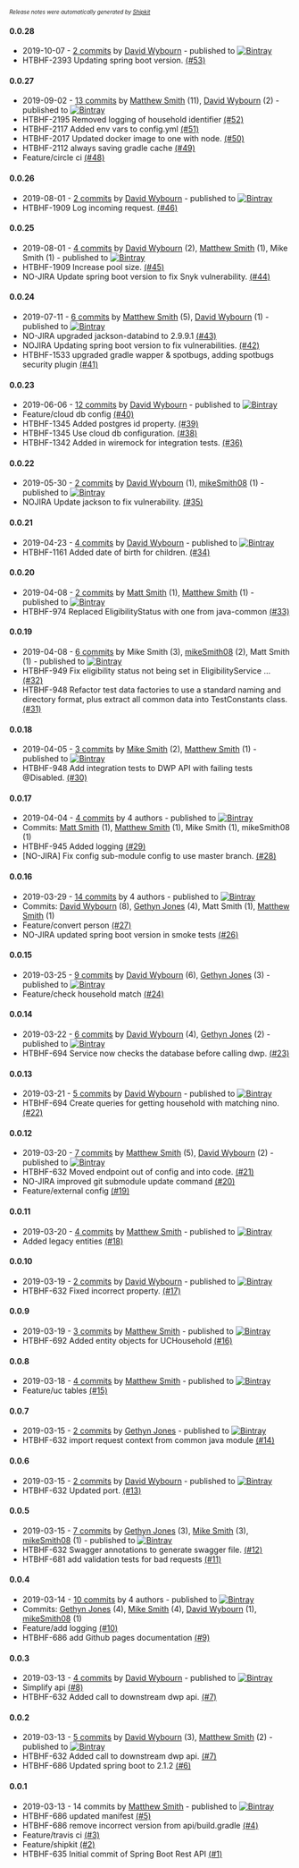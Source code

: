 <sup><sup>*Release notes were automatically generated by [Shipkit](http://shipkit.org/)*</sup></sup>

#### 0.0.28
 - 2019-10-07 - [2 commits](https://github.com/DepartmentOfHealth-htbhf/htbhf-dwp-api/compare/v0.0.27...v0.0.28) by [David Wybourn](https://github.com/dwybourn) - published to [![Bintray](https://img.shields.io/badge/Bintray-0.0.28-green.svg)](https://bintray.com/departmentofhealth-htbhf/maven/htbhf-dwp-api/0.0.28)
 - HTBHF-2393 Updating spring boot version. [(#53)](https://github.com/DepartmentOfHealth-htbhf/htbhf-dwp-api/pull/53)

#### 0.0.27
 - 2019-09-02 - [13 commits](https://github.com/DepartmentOfHealth-htbhf/htbhf-dwp-api/compare/v0.0.26...v0.0.27) by [Matthew Smith](https://github.com/YetAnotherMatt) (11), [David Wybourn](https://github.com/dwybourn) (2) - published to [![Bintray](https://img.shields.io/badge/Bintray-0.0.27-green.svg)](https://bintray.com/departmentofhealth-htbhf/maven/htbhf-dwp-api/0.0.27)
 - HTBHF-2195 Removed logging of household identifier [(#52)](https://github.com/DepartmentOfHealth-htbhf/htbhf-dwp-api/pull/52)
 - HTBHF-2117 Added env vars to config.yml [(#51)](https://github.com/DepartmentOfHealth-htbhf/htbhf-dwp-api/pull/51)
 - HTBHF-2017 Updated docker image to one with node. [(#50)](https://github.com/DepartmentOfHealth-htbhf/htbhf-dwp-api/pull/50)
 - HTBHF-2112 always saving gradle cache [(#49)](https://github.com/DepartmentOfHealth-htbhf/htbhf-dwp-api/pull/49)
 - Feature/circle ci [(#48)](https://github.com/DepartmentOfHealth-htbhf/htbhf-dwp-api/pull/48)

#### 0.0.26
 - 2019-08-01 - [2 commits](https://github.com/DepartmentOfHealth-htbhf/htbhf-dwp-api/compare/v0.0.25...v0.0.26) by [David Wybourn](https://github.com/dwybourn) - published to [![Bintray](https://img.shields.io/badge/Bintray-0.0.26-green.svg)](https://bintray.com/departmentofhealth-htbhf/maven/htbhf-dwp-api/0.0.26)
 - HTBHF-1909 Log incoming request. [(#46)](https://github.com/DepartmentOfHealth-htbhf/htbhf-dwp-api/pull/46)

#### 0.0.25
 - 2019-08-01 - [4 commits](https://github.com/DepartmentOfHealth-htbhf/htbhf-dwp-api/compare/v0.0.24...v0.0.25) by [David Wybourn](https://github.com/dwybourn) (2), [Matthew Smith](https://github.com/YetAnotherMatt) (1), Mike Smith (1) - published to [![Bintray](https://img.shields.io/badge/Bintray-0.0.25-green.svg)](https://bintray.com/departmentofhealth-htbhf/maven/htbhf-dwp-api/0.0.25)
 - HTBHF-1909 Increase pool size. [(#45)](https://github.com/DepartmentOfHealth-htbhf/htbhf-dwp-api/pull/45)
 - NO-JIRA Update spring boot version to fix Snyk vulnerability. [(#44)](https://github.com/DepartmentOfHealth-htbhf/htbhf-dwp-api/pull/44)

#### 0.0.24
 - 2019-07-11 - [6 commits](https://github.com/DepartmentOfHealth-htbhf/htbhf-dwp-api/compare/v0.0.23...v0.0.24) by [Matthew Smith](https://github.com/YetAnotherMatt) (5), [David Wybourn](https://github.com/dwybourn) (1) - published to [![Bintray](https://img.shields.io/badge/Bintray-0.0.24-green.svg)](https://bintray.com/departmentofhealth-htbhf/maven/htbhf-dwp-api/0.0.24)
 - NO-JIRA upgraded jackson-databind to 2.9.9.1 [(#43)](https://github.com/DepartmentOfHealth-htbhf/htbhf-dwp-api/pull/43)
 - NOJIRA Updating spring boot version to fix vulnerabilities. [(#42)](https://github.com/DepartmentOfHealth-htbhf/htbhf-dwp-api/pull/42)
 - HTBHF-1533 upgraded gradle wapper & spotbugs, adding spotbugs security plugin [(#41)](https://github.com/DepartmentOfHealth-htbhf/htbhf-dwp-api/pull/41)

#### 0.0.23
 - 2019-06-06 - [12 commits](https://github.com/DepartmentOfHealth-htbhf/htbhf-dwp-api/compare/v0.0.22...v0.0.23) by [David Wybourn](https://github.com/dwybourn) - published to [![Bintray](https://img.shields.io/badge/Bintray-0.0.23-green.svg)](https://bintray.com/departmentofhealth-htbhf/maven/htbhf-dwp-api/0.0.23)
 - Feature/cloud db config [(#40)](https://github.com/DepartmentOfHealth-htbhf/htbhf-dwp-api/pull/40)
 - HTBHF-1345 Added postgres id property. [(#39)](https://github.com/DepartmentOfHealth-htbhf/htbhf-dwp-api/pull/39)
 - HTBHF-1345 Use cloud db configuration. [(#38)](https://github.com/DepartmentOfHealth-htbhf/htbhf-dwp-api/pull/38)
 - HTBHF-1342 Added in wiremock for integration tests. [(#36)](https://github.com/DepartmentOfHealth-htbhf/htbhf-dwp-api/pull/36)

#### 0.0.22
 - 2019-05-30 - [2 commits](https://github.com/DepartmentOfHealth-htbhf/htbhf-dwp-api/compare/v0.0.21...v0.0.22) by [David Wybourn](https://github.com/dwybourn) (1), [mikeSmith08](https://github.com/mikeSmith08) (1) - published to [![Bintray](https://img.shields.io/badge/Bintray-0.0.22-green.svg)](https://bintray.com/departmentofhealth-htbhf/maven/htbhf-dwp-api/0.0.22)
 - NOJIRA Update jackson to fix vulnerability. [(#35)](https://github.com/DepartmentOfHealth-htbhf/htbhf-dwp-api/pull/35)

#### 0.0.21
 - 2019-04-23 - [4 commits](https://github.com/DepartmentOfHealth-htbhf/htbhf-dwp-api/compare/v0.0.20...v0.0.21) by [David Wybourn](https://github.com/dwybourn) - published to [![Bintray](https://img.shields.io/badge/Bintray-0.0.21-green.svg)](https://bintray.com/departmentofhealth-htbhf/maven/htbhf-dwp-api/0.0.21)
 - HTBHF-1161 Added date of birth for children. [(#34)](https://github.com/DepartmentOfHealth-htbhf/htbhf-dwp-api/pull/34)

#### 0.0.20
 - 2019-04-08 - [2 commits](https://github.com/DepartmentOfHealth-htbhf/htbhf-dwp-api/compare/v0.0.19...v0.0.20) by [Matt Smith](https://github.com/YetAnotherMatt) (1), [Matthew Smith](https://github.com/YetAnotherMatt) (1) - published to [![Bintray](https://img.shields.io/badge/Bintray-0.0.20-green.svg)](https://bintray.com/departmentofhealth-htbhf/maven/htbhf-dwp-api/0.0.20)
 - HTBHF-974 Replaced EligibilityStatus with one from java-common [(#33)](https://github.com/DepartmentOfHealth-htbhf/htbhf-dwp-api/pull/33)

#### 0.0.19
 - 2019-04-08 - [6 commits](https://github.com/DepartmentOfHealth-htbhf/htbhf-dwp-api/compare/v0.0.18...v0.0.19) by Mike Smith (3), [mikeSmith08](https://github.com/mikeSmith08) (2), Matt Smith (1) - published to [![Bintray](https://img.shields.io/badge/Bintray-0.0.19-green.svg)](https://bintray.com/departmentofhealth-htbhf/maven/htbhf-dwp-api/0.0.19)
 - HTBHF-949 Fix eligibility status not being set in EligibilityService … [(#32)](https://github.com/DepartmentOfHealth-htbhf/htbhf-dwp-api/pull/32)
 - HTBHF-948 Refactor test data factories to use a standard naming and directory format, plus extract all common data into TestConstants class. [(#31)](https://github.com/DepartmentOfHealth-htbhf/htbhf-dwp-api/pull/31)

#### 0.0.18
 - 2019-04-05 - [3 commits](https://github.com/DepartmentOfHealth-htbhf/htbhf-dwp-api/compare/v0.0.17...v0.0.18) by [Mike Smith](https://github.com/mikeSmith08) (2), [Matthew Smith](https://github.com/YetAnotherMatt) (1) - published to [![Bintray](https://img.shields.io/badge/Bintray-0.0.18-green.svg)](https://bintray.com/departmentofhealth-htbhf/maven/htbhf-dwp-api/0.0.18)
 - HTBHF-948 Add integration tests to DWP API with failing tests @Disabled. [(#30)](https://github.com/DepartmentOfHealth-htbhf/htbhf-dwp-api/pull/30)

#### 0.0.17
 - 2019-04-04 - [4 commits](https://github.com/DepartmentOfHealth-htbhf/htbhf-dwp-api/compare/v0.0.16...v0.0.17) by 4 authors - published to [![Bintray](https://img.shields.io/badge/Bintray-0.0.17-green.svg)](https://bintray.com/departmentofhealth-htbhf/maven/htbhf-dwp-api/0.0.17)
 - Commits: [Matt Smith](https://github.com/YetAnotherMatt) (1), [Matthew Smith](https://github.com/YetAnotherMatt) (1), Mike Smith (1), mikeSmith08 (1)
 - HTBHF-945 Added logging [(#29)](https://github.com/DepartmentOfHealth-htbhf/htbhf-dwp-api/pull/29)
 - [NO-JIRA] Fix config sub-module config to use master branch. [(#28)](https://github.com/DepartmentOfHealth-htbhf/htbhf-dwp-api/pull/28)

#### 0.0.16
 - 2019-03-29 - [14 commits](https://github.com/DepartmentOfHealth-htbhf/htbhf-dwp-api/compare/v0.0.15...v0.0.16) by 4 authors - published to [![Bintray](https://img.shields.io/badge/Bintray-0.0.16-green.svg)](https://bintray.com/departmentofhealth-htbhf/maven/htbhf-dwp-api/0.0.16)
 - Commits: [David Wybourn](https://github.com/dwybourn) (8), [Gethyn Jones](https://github.com/gethyn1) (4), Matt Smith (1), [Matthew Smith](https://github.com/YetAnotherMatt) (1)
 - Feature/convert person [(#27)](https://github.com/DepartmentOfHealth-htbhf/htbhf-dwp-api/pull/27)
 - NO-JIRA updated spring boot version in smoke tests [(#26)](https://github.com/DepartmentOfHealth-htbhf/htbhf-dwp-api/pull/26)

#### 0.0.15
 - 2019-03-25 - [9 commits](https://github.com/DepartmentOfHealth-htbhf/htbhf-dwp-api/compare/v0.0.14...v0.0.15) by [David Wybourn](https://github.com/dwybourn) (6), [Gethyn Jones](https://github.com/gethyn1) (3) - published to [![Bintray](https://img.shields.io/badge/Bintray-0.0.15-green.svg)](https://bintray.com/departmentofhealth-htbhf/maven/htbhf-dwp-api/0.0.15)
 - Feature/check household match [(#24)](https://github.com/DepartmentOfHealth-htbhf/htbhf-dwp-api/pull/24)

#### 0.0.14
 - 2019-03-22 - [6 commits](https://github.com/DepartmentOfHealth-htbhf/htbhf-dwp-api/compare/v0.0.13...v0.0.14) by [David Wybourn](https://github.com/dwybourn) (4), [Gethyn Jones](https://github.com/gethyn1) (2) - published to [![Bintray](https://img.shields.io/badge/Bintray-0.0.14-green.svg)](https://bintray.com/departmentofhealth-htbhf/maven/htbhf-dwp-api/0.0.14)
 - HTBHF-694 Service now checks the database before calling dwp. [(#23)](https://github.com/DepartmentOfHealth-htbhf/htbhf-dwp-api/pull/23)

#### 0.0.13
 - 2019-03-21 - [5 commits](https://github.com/DepartmentOfHealth-htbhf/htbhf-dwp-api/compare/v0.0.12...v0.0.13) by [David Wybourn](https://github.com/dwybourn) - published to [![Bintray](https://img.shields.io/badge/Bintray-0.0.13-green.svg)](https://bintray.com/departmentofhealth-htbhf/maven/htbhf-dwp-api/0.0.13)
 - HTBHF-694 Create queries for getting household with matching nino. [(#22)](https://github.com/DepartmentOfHealth-htbhf/htbhf-dwp-api/pull/22)

#### 0.0.12
 - 2019-03-20 - [7 commits](https://github.com/DepartmentOfHealth-htbhf/htbhf-dwp-api/compare/v0.0.11...v0.0.12) by [Matthew Smith](https://github.com/YetAnotherMatt) (5), [David Wybourn](https://github.com/dwybourn) (2) - published to [![Bintray](https://img.shields.io/badge/Bintray-0.0.12-green.svg)](https://bintray.com/departmentofhealth-htbhf/maven/htbhf-dwp-api/0.0.12)
 - HTBHF-632 Moved endpoint out of config and into code. [(#21)](https://github.com/DepartmentOfHealth-htbhf/htbhf-dwp-api/pull/21)
 - NO-JIRA improved git submodule update command [(#20)](https://github.com/DepartmentOfHealth-htbhf/htbhf-dwp-api/pull/20)
 - Feature/external config [(#19)](https://github.com/DepartmentOfHealth-htbhf/htbhf-dwp-api/pull/19)

#### 0.0.11
 - 2019-03-20 - [4 commits](https://github.com/DepartmentOfHealth-htbhf/htbhf-dwp-api/compare/v0.0.10...v0.0.11) by [Matthew Smith](https://github.com/YetAnotherMatt) - published to [![Bintray](https://img.shields.io/badge/Bintray-0.0.11-green.svg)](https://bintray.com/departmentofhealth-htbhf/maven/htbhf-dwp-api/0.0.11)
 - Added legacy entities [(#18)](https://github.com/DepartmentOfHealth-htbhf/htbhf-dwp-api/pull/18)

#### 0.0.10
 - 2019-03-19 - [2 commits](https://github.com/DepartmentOfHealth-htbhf/htbhf-dwp-api/compare/v0.0.9...v0.0.10) by [David Wybourn](https://github.com/dwybourn) - published to [![Bintray](https://img.shields.io/badge/Bintray-0.0.10-green.svg)](https://bintray.com/departmentofhealth-htbhf/maven/htbhf-dwp-api/0.0.10)
 - HTBHF-632 Fixed incorrect property. [(#17)](https://github.com/DepartmentOfHealth-htbhf/htbhf-dwp-api/pull/17)

#### 0.0.9
 - 2019-03-19 - [3 commits](https://github.com/DepartmentOfHealth-htbhf/htbhf-dwp-api/compare/v0.0.8...v0.0.9) by [Matthew Smith](https://github.com/YetAnotherMatt) - published to [![Bintray](https://img.shields.io/badge/Bintray-0.0.9-green.svg)](https://bintray.com/departmentofhealth-htbhf/maven/htbhf-dwp-api/0.0.9)
 - HTBHF-692 Added entity objects for UCHousehold [(#16)](https://github.com/DepartmentOfHealth-htbhf/htbhf-dwp-api/pull/16)

#### 0.0.8
 - 2019-03-18 - [4 commits](https://github.com/DepartmentOfHealth-htbhf/htbhf-dwp-api/compare/v0.0.7...v0.0.8) by [Matthew Smith](https://github.com/YetAnotherMatt) - published to [![Bintray](https://img.shields.io/badge/Bintray-0.0.8-green.svg)](https://bintray.com/departmentofhealth-htbhf/maven/htbhf-dwp-api/0.0.8)
 - Feature/uc tables [(#15)](https://github.com/DepartmentOfHealth-htbhf/htbhf-dwp-api/pull/15)

#### 0.0.7
 - 2019-03-15 - [2 commits](https://github.com/DepartmentOfHealth-htbhf/htbhf-dwp-api/compare/v0.0.6...v0.0.7) by [Gethyn Jones](https://github.com/gethyn1) - published to [![Bintray](https://img.shields.io/badge/Bintray-0.0.7-green.svg)](https://bintray.com/departmentofhealth-htbhf/maven/htbhf-dwp-api/0.0.7)
 - HTBHF-632 import request context from common java module [(#14)](https://github.com/DepartmentOfHealth-htbhf/htbhf-dwp-api/pull/14)

#### 0.0.6
 - 2019-03-15 - [2 commits](https://github.com/DepartmentOfHealth-htbhf/htbhf-dwp-api/compare/v0.0.5...v0.0.6) by [David Wybourn](https://github.com/dwybourn) - published to [![Bintray](https://img.shields.io/badge/Bintray-0.0.6-green.svg)](https://bintray.com/departmentofhealth-htbhf/maven/htbhf-dwp-api/0.0.6)
 - HTBHF-632 Updated port. [(#13)](https://github.com/DepartmentOfHealth-htbhf/htbhf-dwp-api/pull/13)

#### 0.0.5
 - 2019-03-15 - [7 commits](https://github.com/DepartmentOfHealth-htbhf/htbhf-dwp-api/compare/v0.0.4...v0.0.5) by [Gethyn Jones](https://github.com/gethyn1) (3), [Mike Smith](https://github.com/mikeSmith08) (3), [mikeSmith08](https://github.com/mikeSmith08) (1) - published to [![Bintray](https://img.shields.io/badge/Bintray-0.0.5-green.svg)](https://bintray.com/departmentofhealth-htbhf/maven/htbhf-dwp-api/0.0.5)
 - HTBHF-632 Swagger annotations to generate swagger file. [(#12)](https://github.com/DepartmentOfHealth-htbhf/htbhf-dwp-api/pull/12)
 - HTBHF-681 add validation tests for bad requests [(#11)](https://github.com/DepartmentOfHealth-htbhf/htbhf-dwp-api/pull/11)

#### 0.0.4
 - 2019-03-14 - [10 commits](https://github.com/DepartmentOfHealth-htbhf/htbhf-dwp-api/compare/v0.0.3...v0.0.4) by 4 authors - published to [![Bintray](https://img.shields.io/badge/Bintray-0.0.4-green.svg)](https://bintray.com/departmentofhealth-htbhf/maven/htbhf-dwp-api/0.0.4)
 - Commits: [Gethyn Jones](https://github.com/gethyn1) (4), [Mike Smith](https://github.com/mikeSmith08) (4), [David Wybourn](https://github.com/dwybourn) (1), [mikeSmith08](https://github.com/mikeSmith08) (1)
 - Feature/add logging [(#10)](https://github.com/DepartmentOfHealth-htbhf/htbhf-dwp-api/pull/10)
 - HTBHF-686 add Github pages documentation [(#9)](https://github.com/DepartmentOfHealth-htbhf/htbhf-dwp-api/pull/9)

#### 0.0.3
 - 2019-03-13 - [4 commits](https://github.com/DepartmentOfHealth-htbhf/htbhf-dwp-api/compare/v0.0.2...v0.0.3) by [David Wybourn](https://github.com/dwybourn) - published to [![Bintray](https://img.shields.io/badge/Bintray-0.0.3-green.svg)](https://bintray.com/departmentofhealth-htbhf/maven/htbhf-dwp-api/0.0.3)
 - Simplify api [(#8)](https://github.com/DepartmentOfHealth-htbhf/htbhf-dwp-api/pull/8)
 - HTBHF-632 Added call to downstream dwp api. [(#7)](https://github.com/DepartmentOfHealth-htbhf/htbhf-dwp-api/pull/7)

#### 0.0.2
 - 2019-03-13 - [5 commits](https://github.com/DepartmentOfHealth-htbhf/htbhf-dwp-api/compare/v0.0.1...v0.0.2) by [David Wybourn](https://github.com/dwybourn) (3), [Matthew Smith](https://github.com/YetAnotherMatt) (2) - published to [![Bintray](https://img.shields.io/badge/Bintray-0.0.2-green.svg)](https://bintray.com/departmentofhealth-htbhf/maven/htbhf-dwp-api/0.0.2)
 - HTBHF-632 Added call to downstream dwp api. [(#7)](https://github.com/DepartmentOfHealth-htbhf/htbhf-dwp-api/pull/7)
 - HTBHF-686 Updated spring boot to 2.1.2 [(#6)](https://github.com/DepartmentOfHealth-htbhf/htbhf-dwp-api/pull/6)

#### 0.0.1
 - 2019-03-13 - 14 commits by [Matthew Smith](https://github.com/YetAnotherMatt) - published to [![Bintray](https://img.shields.io/badge/Bintray-0.0.1-green.svg)](https://bintray.com/departmentofhealth-htbhf/maven/htbhf-dwp-api/0.0.1)
 - HTBHF-686 updated manifest [(#5)](https://github.com/DepartmentOfHealth-htbhf/htbhf-dwp-api/pull/5)
 - HTBHF-686 remove incorrect version from api/build.gradle [(#4)](https://github.com/DepartmentOfHealth-htbhf/htbhf-dwp-api/pull/4)
 - Feature/travis ci [(#3)](https://github.com/DepartmentOfHealth-htbhf/htbhf-dwp-api/pull/3)
 - Feature/shipkit [(#2)](https://github.com/DepartmentOfHealth-htbhf/htbhf-dwp-api/pull/2)
 - HTBHF-635 Initial commit of Spring Boot Rest API [(#1)](https://github.com/DepartmentOfHealth-htbhf/htbhf-dwp-api/pull/1)

